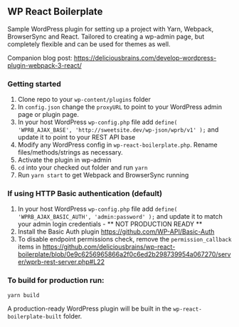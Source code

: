 ## WP React Boilerplate

Sample WordPress plugin for setting up a project with Yarn, Webpack, BrowserSync and React. Tailored to creating a wp-admin page, but completely flexible and can be used for themes as well.

Companion blog post: https://deliciousbrains.com/develop-wordpress-plugin-webpack-3-react/

### Getting started

1. Clone repo to your `wp-content/plugins` folder
1. In `config.json` change the `proxyURL` to point to your WordPress admin page or plugin page.
1. In your host WordPress `wp-config.php` file add `define( 'WPRB_AJAX_BASE', 'http://sweetsite.dev/wp-json/wprb/v1' );` and update it to point to your REST API base 
1. Modify any WordPress config in `wp-react-boilerplate.php`. Rename files/methods/strings as necessary.
1. Activate the plugin in wp-admin
1. `cd` into your checked out folder and run `yarn`
1. Run `yarn start` to get Webpack and BrowserSync running

### If using HTTP Basic authentication (default)

1. In your host WordPress `wp-config.php` file add `define( 'WPRB_AJAX_BASIC_AUTH', 'admin:password' );` and update it to match your admin login credentials - ** NOT PRODUCTION READY ** 
1. Install the Basic Auth plugin https://github.com/WP-API/Basic-Auth
1. To disable endpoint permissions check, remove the `permission_callback` items in https://github.com/deliciousbrains/wp-react-boilerplate/blob/0e9c6256965866a2f0c6ed2b298739954a067270/server/wprb-rest-server.php#L22

### To build for production run:

`yarn build`

A production-ready WordPress plugin will be built in the `wp-react-boilerplate-built` folder.
